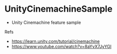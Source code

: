 # UnityCinemachineSample
- Unity Cinemachine feature sample

Refs
- https://learn.unity.com/tutorial/cinemachine
- https://www.youtube.com/watch?v=8aYvX7JyYGI
